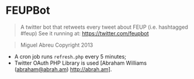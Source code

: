 # FEUPBot

> A twitter bot that retweets every tweet about FEUP (i.e. hashtagged #feup)
> See it running at: https://twitter.com/feupbot

> Miguel Abreu
> Copyright 2013

* A cron job runs `refresh.php` every 5 minutes;
* Twitter OAuth PHP Library is used [Abraham Williams (abraham@abrah.am) http://abrah.am].

